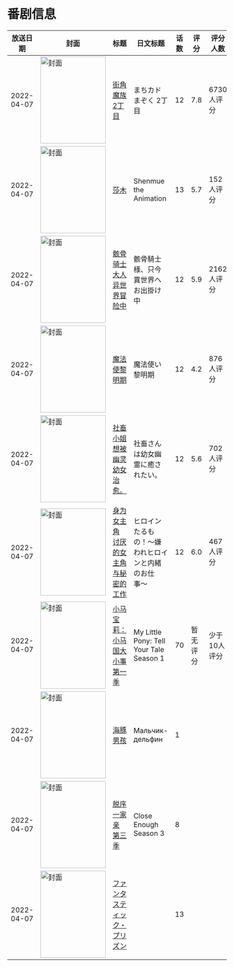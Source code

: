 # 番剧信息

|放送日期|封面|标题|日文标题|话数|评分|评分人数|
|---|---|---|---|---|---|---|
|2022-04-07|<img src="//lain.bgm.tv/pic/cover/c/ef/d3/313852_550li.jpg" alt="封面" style="width:150px;height:200px;object-fit:cover;">|[街角魔族 2丁目](https://bangumi.tv/subject/313852)|まちカドまぞく 2丁目|12|7.8|6730人评分|
|2022-04-07|<img src="//lain.bgm.tv/pic/cover/c/68/09/314366_sqHL8.jpg" alt="封面" style="width:150px;height:200px;object-fit:cover;">|[莎木](https://bangumi.tv/subject/314366)|Shenmue the Animation|13|5.7|152人评分|
|2022-04-07|<img src="//lain.bgm.tv/pic/cover/c/d6/c8/333448_96LAL.jpg" alt="封面" style="width:150px;height:200px;object-fit:cover;">|[骸骨骑士大人异世界冒险中](https://bangumi.tv/subject/333448)|骸骨騎士様、只今異世界へお出掛け中|12|5.9|2162人评分|
|2022-04-07|<img src="//lain.bgm.tv/pic/cover/c/45/ae/334319_3o3NK.jpg" alt="封面" style="width:150px;height:200px;object-fit:cover;">|[魔法使黎明期](https://bangumi.tv/subject/334319)|魔法使い黎明期|12|4.2|876人评分|
|2022-04-07|<img src="//lain.bgm.tv/pic/cover/c/cc/f3/338653_gbIdG.jpg" alt="封面" style="width:150px;height:200px;object-fit:cover;">|[社畜小姐想被幽灵幼女治愈。](https://bangumi.tv/subject/338653)|社畜さんは幼女幽霊に癒されたい。|12|5.6|702人评分|
|2022-04-07|<img src="//lain.bgm.tv/pic/cover/c/f5/ee/347140_40584.jpg" alt="封面" style="width:150px;height:200px;object-fit:cover;">|[身为女主角 讨厌的女主角与秘密的工作](https://bangumi.tv/subject/347140)|ヒロインたるもの！〜嫌われヒロインと内緒のお仕事〜|12|6.0|467人评分|
|2022-04-07|<img src="//lain.bgm.tv/pic/cover/c/8f/e2/419828_XKi42.jpg" alt="封面" style="width:150px;height:200px;object-fit:cover;">|[小马宝莉：小马国大小事 第一季](https://bangumi.tv/subject/419828)|My Little Pony: Tell Your Tale Season 1|70|暂无评分|少于10人评分|
|2022-04-07|<img src="//lain.bgm.tv/pic/cover/c/15/57/439319_YCgDB.jpg" alt="封面" style="width:150px;height:200px;object-fit:cover;">|[海豚男孩](https://bangumi.tv/subject/439319)|Мальчик-дельфин|1|||
|2022-04-07|<img src="//lain.bgm.tv/pic/cover/c/17/6f/439378_wl0hy.jpg" alt="封面" style="width:150px;height:200px;object-fit:cover;">|[脱序一家亲 第三季](https://bangumi.tv/subject/439378)|Close Enough Season 3|8|||
|2022-04-07|<img src="//lain.bgm.tv/pic/cover/c/12/5b/456199_JwPfi.jpg" alt="封面" style="width:150px;height:200px;object-fit:cover;">|[ファンタスティック・プリズン](https://bangumi.tv/subject/456199)||13|||
